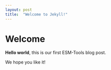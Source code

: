 ```yaml
---
layout: post
title:  "Welcome to Jekyll!"
---
```


# Welcome

**Hello world**, this is our first ESM-Tools blog post.

We hope you like it!
